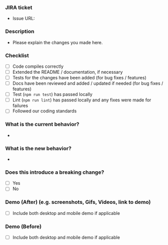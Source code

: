 ### JIRA ticket

- Issue URL:

### Description

- Please explain the changes you made here.

### Checklist

- [ ] Code compiles correctly
- [ ] Extended the README / documentation, if necessary
- [ ] Tests for the changes have been added (for bug fixes / features)
- [ ] Docs have been reviewed and added / updated if needed (for bug fixes / features)
- [ ] Test (`npm run test`) has passed locally
- [ ] Lint (`npm run lint`) has passed locally and any fixes were made for failures
- [ ] Followed our coding standards

### What is the current behavior?

<!-- Please describe the current behavior that you are modifying. -->

-

### What is the new behavior?

<!-- Please describe the behavior or changes that are being added by this PR. -->

-

### Does this introduce a breaking change?

- [ ] Yes
- [ ] No

### Demo (After) (e.g. screenshots, Gifs, Videos, link to demo)

- [ ] Include both desktop and mobile demo if applicable

### Demo (Before)

- [ ] Include both desktop and mobile demo if applicable
